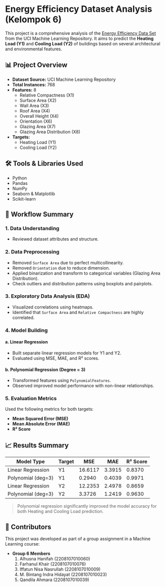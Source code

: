 # Energy Efficiency Dataset Analysis (Kelompok 6)

This project is a comprehensive analysis of the [Energy Efficiency Data Set](https://archive.ics.uci.edu/ml/datasets/Energy+efficiency) from the UCI Machine Learning Repository. It aims to predict the **Heating Load (Y1)** and **Cooling Load (Y2)** of buildings based on several architectural and environmental features.

## 📊 Project Overview

- **Dataset Source:** UCI Machine Learning Repository
- **Total Instances:** 768
- **Features:** 8
  - Relative Compactness (X1)
  - Surface Area (X2)
  - Wall Area (X3)
  - Roof Area (X4)
  - Overall Height (X4)
  - Orientation (X6)
  - Glazing Area (X7)
  - Glazing Area Distribution (X8)
- **Targets:**
  - Heating Load (Y1)
  - Cooling Load (Y2)

## 🛠️ Tools & Libraries Used

- Python
- Pandas
- NumPy
- Seaborn & Matplotlib
- Scikit-learn

## 🧪 Workflow Summary

### 1. Data Understanding
- Reviewed dataset attributes and structure.

### 2. Data Preprocessing
- Removed `Surface Area` due to perfect multicollinearity.
- Removed `Orientation` due to reduce dimension.
- Applied binarization and transform to categorical variables (Glazing Area Distribution).
- Check outliers and distribution patterns using boxplots and pairplots.

### 3. Exploratory Data Analysis (EDA)
- Visualized correlations using heatmaps.
- Identified that `Surface Area` and `Relative Compactness` are highly correlated.

### 4. Model Building

#### a. Linear Regression
- Built separate linear regression models for Y1 and Y2.
- Evaluated using MSE, MAE, and R² scores.

#### b. Polynomial Regression (Degree = 3)
- Transformed features using `PolynomialFeatures`.
- Observed improved model performance with non-linear relationships.

### 5. Evaluation Metrics
Used the following metrics for both targets:
- **Mean Squared Error (MSE)**
- **Mean Absolute Error (MAE)**
- **R² Score**

## 📈 Results Summary

| Model Type         | Target | MSE     | MAE     | R² Score |
|--------------------|--------|---------|---------|----------|
| Linear Regression  | Y1     | 16.6117 | 3.3915  | 0.8370   |
| Polynomial (deg=3) | Y1     | 0.2940  | 0.4039  | 0.9971   |
| Linear Regression  | Y2     | 12.2353 | 2.4978  | 0.8659   |
| Polynomial (deg=3) | Y2     | 3.3726  | 1.2419  | 0.9630   |

> Polynomial regression significantly improved the model accuracy for both Heating and Cooling Load prediction.

## 👥 Contributors

This project was developed as part of a group assignment in a Machine Learning course:

- **Group 6 Members**
  1. Alhusna Hanifah (2208107010060)
  2. Farhanul Khair (2208107010076)
  3. Iffatun Nisa Nasrullah (2208107010009)
  4. M. Bintang Indra Hidayat (2208107010023)
  5. Qandila Ahmara (2208107010039)


